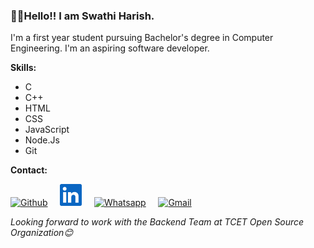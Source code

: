 ### 🙋‍♀️Hello!!  I am Swathi Harish.

I'm a first year student pursuing Bachelor's degree in Computer Engineering. I'm an aspiring software developer.

**Skills:**
- C
- C++
- HTML
- CSS
- JavaScript
- Node.Js
- Git

**Contact:**

<a href="https://www.github.com/swathiharish-gh" target="_blank"><img alt="Github" width="35px" src="https://cdn-icons-png.flaticon.com/512/733/733553.png"></a>
&nbsp;&nbsp;&nbsp;
<a href ="https://www.linkedin.com/in/swathi-harish" width="35px"><img src="image.png" alt="Linkedin" width="35"></a>
&nbsp;&nbsp;&nbsp;
<a href="https://api.whatsapp.com/send/?phone=%2B919152270487&text&type=phone_number&app_absent=0" target="_blank"><img alt="Whatsapp" width="35px" src="https://cdn-icons-png.flaticon.com/512/5968/5968841.png"></a> 
&nbsp;&nbsp;&nbsp;
 <a href="mailto:swathiharish2349@gmail.com" target="_blank"><img alt="Gmail" width="35px" src="https://cdn-icons-png.flaticon.com/512/5968/5968534.png"></a>
<!-- <img alt="Linkedin" width="35px" src="https://play.google.com/store/apps/details?id=com.linkedin.android&hl=en_US">
![Alt text](image.png))
</a> -->



*Looking forward to work with the Backend Team at TCET Open Source Organization😊*
